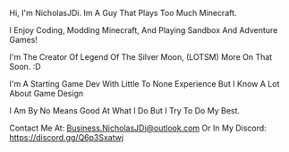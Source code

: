  Hi, I'm NicholasJDi. Im A Guy That Plays Too Much Minecraft.

I Enjoy Coding, Modding Minecraft, And Playing Sandbox And Adventure Games!

I'm The Creator Of Legend Of The Silver Moon, (LOTSM) More On That Soon. :D

I'm A Starting Game Dev With Little To None Experience But I Know A Lot About Game Design

I Am By No Means Good At What I Do But I Try To Do My Best.

Contact Me At: Business.NicholasJDi@outlook.com Or In My Discord: https://discord.gg/Q6p3Sxatwj

